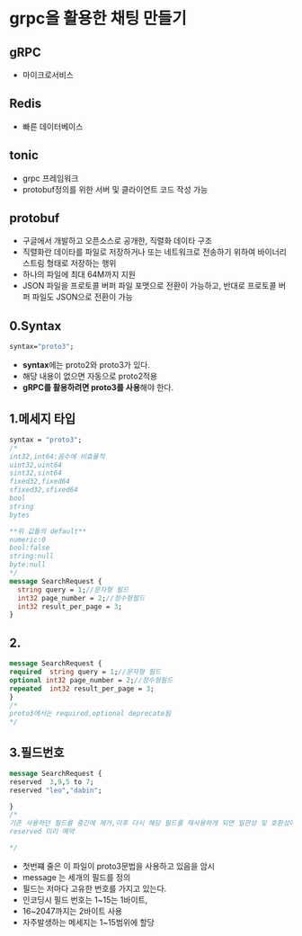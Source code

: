 # grpc을 활용한 채팅 만들기

## gRPC

- 마이크로서비스

## Redis

- 빠른 데이터베이스

## tonic

- grpc 프레임워크
- protobuf정의를 위한 서버 및 클라이언트 코드 작성 가능

## protobuf

- 구글에서 개발하고 오픈소스로 공개한, 직렬화 데이타 구조
- 직렬화란 데이타를 파일로 저장하거나 또는 네트워크로 전송하기 위하여 바이너리 스트림 형태로 저장하는 행위
- 하나의 파일에 최대 64M까지 지원
- JSON 파일을 프로토콜 버퍼 파일 포맷으로 전환이 가능하고, 반대로 프로토콜 버퍼 파일도 JSON으로 전환이 가능

## 0.Syntax

```proto
syntax="proto3";
```

- **syntax**에는 proto2와 proto3가 있다.
- 해당 내용이 없으면 자동으로 proto2적용
- **gRPC를 활용하려면 proto3를 사용**해야 한다.

## 1.메세지 타입

```proto
syntax = "proto3";
/*
int32,int64:음수에 비효율적
uint32,uint64
sint32,sint64
fixed32,fixed64
sfixed32,sfixed64
bool
string
bytes

**위 값들의 default**
numeric:0
bool:false
string:null
byte:null
*/
message SearchRequest {
  string query = 1;//문자형 필드
  int32 page_number = 2;//정수형필드
  int32 result_per_page = 3;
}
```

## 2.

```proto
message SearchRequest {
required  string query = 1;//문자형 필드
optional int32 page_number = 2;//정수형필드
repeated  int32 result_per_page = 3;
}
/*
proto3에서는 required,optional deprecate됨
*/
```

## 3.필드번호

```proto
message SearchRequest {
reserved  3,9,5 to 7;
reserved "leo","dabin";

}
/*
기존 사용하던 필드를 중간에 제거,이후 다시 해당 필드를 재사용하게 되면 일관성 및 호환성에 장애를 초래
reserved 미리 예약

*/
```

- 첫번쨰 줄은 이 파일이 proto3문법을 사용하고 있음을 암시
- message 는 세개의 필드를 정의
- 필드는 저마다 고유한 번호를 가지고 있는다.
- 인코딩시 필드 번호는 1~15는 1바이트,
- 16~2047까지는 2바이트 사용
- 자주발생하는 메세지는 1~15범위에 할당
